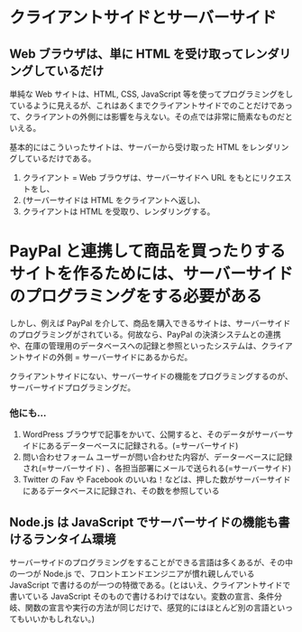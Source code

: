 # クライアントサイドとサーバーサイド

## Web ブラウザは、単に HTML を受け取ってレンダリングしているだけ

単純な Web サイトは、HTML, CSS, JavaScript 等を使ってプログラミングをしているように見えるが、これはあくまでクライアントサイドでのことだけであって、クライアントの外側には影響を与えない。その点では非常に簡素なものだといえる。

基本的にはこういったサイトは、サーバーから受け取った HTML をレンダリングしているだけである。

1. クライアント = Web ブラウザは、サーバーサイドへ URL をもとにリクエストをし、
2. (サーバーサイドは HTML をクライアントへ返し)、
3. クライアントは HTML を受取り、レンダリングする。

# PayPal と連携して商品を買ったりするサイトを作るためには、サーバーサイドのプログラミングをする必要がある

しかし、例えば PayPal を介して、商品を購入できるサイトは、サーバーサイドのプログラミングがされている。何故なら、PayPal の決済システムとの連携や、在庫の管理用のデータベースへの記録と参照といったシステムは、クライアントサイドの外側 = サーバーサイドにあるからだ。

クライアントサイドにない、サーバーサイドの機能をプログラミングするのが、サーバーサイドプログラミングだ。

### 他にも…
1. WordPress ブラウザで記事をかいて、公開すると、そのデータがサーバーサイドにあるデーターベースに記録される。(=サーバーサイド) 
2. 問い合わせフォーム ユーザーが問い合わせた内容が、データーベースに記録され(=サーバーサイド) 、各担当部署にメールで送られる(=サーバーサイド) 
3. Twitter の Fav や Facebook のいいね！などは、押した数がサーバーサイドにあるデータベースに記録され、その数を参照している

## Node.js は JavaScript でサーバーサイドの機能も書けるランタイム環境
サーバーサイドのプログラミングをすることができる言語は多くあるが、その中の一つが Node.js で、フロントエンドエンジニアが慣れ親しんでいる JavaScript で書けるのが一つの特徴である。(とはいえ、クライアントサイドで書いている JavaScript そのもので書けるわけではない。変数の宣言、条件分岐、関数の宣言や実行の方法が同じだけで、感覚的にはほとんど別の言語といってもいいかもしれない。)



